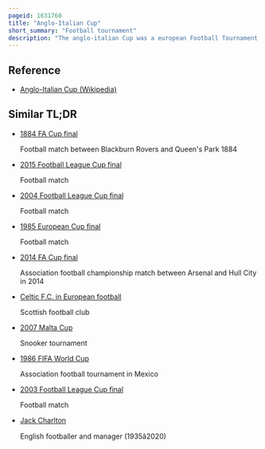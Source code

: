 ```yaml
---
pageid: 1631760
title: "Anglo-Italian Cup"
short_summary: "Football tournament"
description: "The anglo-italian Cup was a european Football Tournament."
---
```


## Reference

- [Anglo-Italian Cup (Wikipedia)](https://en.wikipedia.org/?curid=1631760)

## Similar TL;DR

- [1884 FA Cup final](/tldr/en/1884-fa-cup-final)

  Football match between Blackburn Rovers and Queen's Park 1884

- [2015 Football League Cup final](/tldr/en/2015-football-league-cup-final)

  Football match

- [2004 Football League Cup final](/tldr/en/2004-football-league-cup-final)

  Football match

- [1985 European Cup final](/tldr/en/1985-european-cup-final)

  Football match

- [2014 FA Cup final](/tldr/en/2014-fa-cup-final)

  Association football championship match between Arsenal and Hull City in 2014

- [Celtic F.C. in European football](/tldr/en/celtic-fc-in-european-football)

  Scottish football club

- [2007 Malta Cup](/tldr/en/2007-malta-cup)

  Snooker tournament

- [1986 FIFA World Cup](/tldr/en/1986-fifa-world-cup)

  Association football tournament in Mexico

- [2003 Football League Cup final](/tldr/en/2003-football-league-cup-final)

  Football match

- [Jack Charlton](/tldr/en/jack-charlton)

  English footballer and manager (1935â2020)

